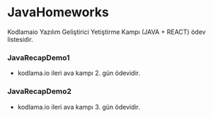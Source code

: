 # JavaHomeworks
 Kodlamaio Yazılım Geliştirici Yetiştirme Kampı (JAVA + REACT) ödev listesidir.
 
### JavaRecapDemo1
* kodlama.io ileri ava kampı 2. gün ödevidir.

### JavaRecapDemo2
* kodlama.io ileri ava kampı 3. gün ödevidir.
